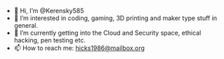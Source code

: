 - 👋 Hi, I’m @Kerensky585
- 👀 I’m interested in coding, gaming, 3D printing and maker type stuff in general.
- 🌱 I’m currently getting into the Cloud and Security space, ethical hacking, pen testing etc.
- 📫 How to reach me: hicks1986@mailbox.org

<!---
Kerensky585/Kerensky585 is a ✨ special ✨ repository because its `README.md` (this file) appears on your GitHub profile.
You can click the Preview link to take a look at your changes.
--->
